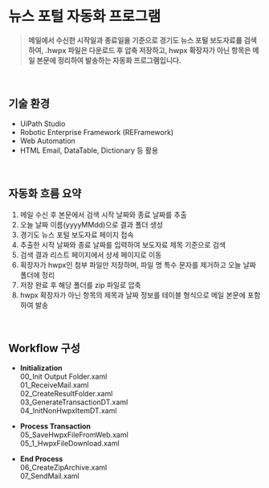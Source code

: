# 뉴스 포털 자동화 프로그램

> **메일에서 수신한 시작일과 종료일을 기준으로 경기도 뉴스 포털 보도자료를 검색하여, .hwpx 파일은 다운로드 후 압축 저장하고, hwpx 확장자가 아닌 항목은 메일 본문에 정리하여 발송하는 자동화 프로그램입니다.**

<br>

## 기술 환경

- UiPath Studio
- Robotic Enterprise Framework (REFramework)
- Web Automation
- HTML Email, DataTable, Dictionary 등 활용

<br>

## 자동화 흐름 요약

1. 메일 수신 후 본문에서 검색 시작 날짜와 종료 날짜를 추출
2. 오늘 날짜 이름(yyyyMMdd)으로 결과 폴더 생성
3. 경기도 뉴스 포털 보도자료 페이지 접속
4. 추출한 시작 날짜와 종료 날짜를 입력하여 보도자료 제목 기준으로 검색
5. 검색 결과 리스트 페이지에서 상세 페이지로 이동
6. 확장자가 hwpx인 첨부 파일만 저장하며, 파일 명 특수 문자를 제거하고 오늘 날짜 폴더에 정리
7. 저장 완료 후 해당 폴더를 zip 파일로 압축
8. hwpx 확장자가 아닌 항목의 제목과 날짜 정보를 테이블 형식으로 메일 본문에 포함하여 발송

<br>

## Workflow 구성

- **Initialization** <br>
  00_Init Output Folder.xaml <br>
  01_ReceiveMail.xaml <br>
  02_CreateResultFolder.xaml <br>
  03_GenerateTransactionDT.xaml <br>
  04_InitNonHwpxItemDT.xaml <br>

- **Process Transaction** <br>
  05_SaveHwpxFileFromWeb.xaml <br>
  05_1_HwpxFileDownload.xaml <br>

- **End Process** <br>
  06_CreateZipArchive.xaml <br>
  07_SendMail.xaml <br>
